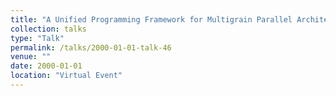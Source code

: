 ```yaml
---
title: "A Unified Programming Framework for Multigrain Parallel Architectures}"
collection: talks
type: "Talk"
permalink: /talks/2000-01-01-talk-46
venue: ""
date: 2000-01-01
location: "Virtual Event"
---
```

